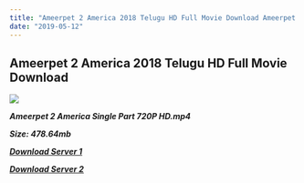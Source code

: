 ```yaml
---
title: "Ameerpet 2 America 2018 Telugu HD Full Movie Download Ameerpet 2 America Telugu HD Movie Download"
date: "2019-05-12"
---
```


## Ameerpet 2 America 2018 Telugu HD Full Movie Download 

![](https://images.moviebuff.com/822ff6b8-086d-4f8e-ac84-ca89c108b37f?w=1000)

**_Ameerpet 2 America Single Part 720P HD.mp4_**

**_Size: 478.64mb_**

**_[Download Server 1](https://oload.life/f/am2N_iZoqQE)_**

**_[Download Server 2](https://oload.life/f/am2N_iZoqQE)_**
